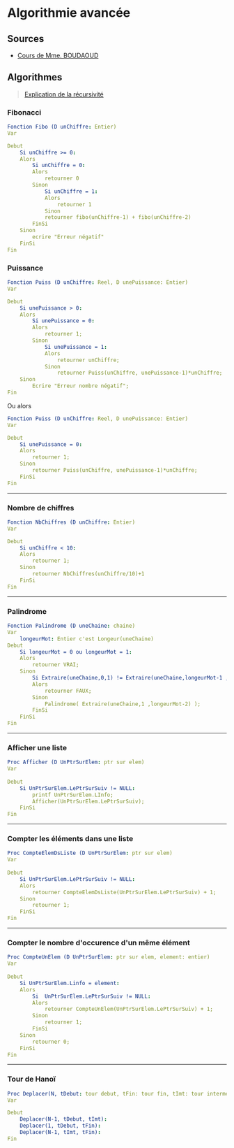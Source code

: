 <!--
Created by Its-Just-Nans - https://github.com/Its-Just-Nans
Copyright Its-Just-Nans
--->

# Algorithmie avancée

## Sources

- [Cours de Mme. BOUDAOUD](http://users.polytech.unice.fr/~karima/teaching/courses/IUT/Trad2/M4207/Recursivite/)

## Algorithmes

> [Explication de la récursivité](https://youtu.be/rf60MejMz3E)

### Fibonacci

```yaml
Fonction Fibo (D unChiffre: Entier)
Var

Debut
    Si unChiffre >= 0:
    Alors
        Si unChiffre = 0:
        Alors
            retourner 0
        Sinon
            Si unChiffre = 1:
            Alors
                retourner 1
            Sinon
            retourner fibo(unChiffre-1) + fibo(unChiffre-2)
        FinSi
    Sinon
        ecrire "Erreur négatif"
    FinSi
Fin
```

### Puissance

```yaml
Fonction Puiss (D unChiffre: Reel, D unePuissance: Entier)
Var

Debut
    Si unePuissance > 0:
    Alors
        Si unePuissance = 0:
        Alors
            retourner 1;
        Sinon
            Si unePuissance = 1:
            Alors
                retourner unChiffre;
            Sinon
                retourner Puiss(unChiffre, unePuissance-1)*unChiffre;
    Sinon
        Ecrire "Erreur nombre négatif";
Fin
```

Ou alors

```yaml
Fonction Puiss (D unChiffre: Reel, D unePuissance: Entier)
Var

Debut
    Si unePuissance = 0:
    Alors
        retourner 1;
    Sinon
        retourner Puiss(unChiffre, unePuissance-1)*unChiffre;
    FinSi
Fin
```

---

### Nombre de chiffres

```yaml
Fonction NbChiffres (D unChiffre: Entier)
Var

Debut
    Si unChiffre < 10:
    Alors
        retourner 1;
    Sinon
        retourner NbChiffres(unChiffre/10)+1
    FinSi
Fin
```

---

### Palindrome

```yaml
Fonction Palindrome (D uneChaine: chaine)
Var
    longeurMot: Entier c'est Longeur(uneChaine)
Debut
    Si longeurMot = 0 ou longeurMot = 1:
    Alors
        retourner VRAI;
    Sinon
        Si Extraire(uneChaine,0,1) != Extraire(uneChaine,longeurMot-1 ,1):
        Alors
            retourner FAUX;
        Sinon
            Palindrome( Extraire(uneChaine,1 ,longeurMot-2) );
        FinSi
    FinSi
Fin
```

---

### Afficher une liste

```yaml
Proc Afficher (D UnPtrSurElem: ptr sur elem)
Var
    
Debut
    Si UnPtrSurElem.LePtrSurSuiv != NULL:
        printf UnPtrSurElem.LInfo;
        Afficher(UnPtrSurElem.LePtrSurSuiv);
    FinSi
Fin
```

---

### Compter les éléments dans une liste

```yaml
Proc CompteElemDsListe (D UnPtrSurElem: ptr sur elem)
Var
    
Debut
    Si UnPtrSurElem.LePtrSurSuiv != NULL:
    Alors
        retourner CompteElemDsListe(UnPtrSurElem.LePtrSurSuiv) + 1;
    Sinon
        retourner 1;
    FinSi
Fin
```

---

### Compter le nombre d'occurence d'un même élément

```yaml
Proc CompteUnElem (D UnPtrSurElem: ptr sur elem, element: entier)
Var
    
Debut
    Si UnPtrSurElem.Linfo = element:
    Alors
        Si  UnPtrSurElem.LePtrSurSuiv != NULL:
        Alors
            retourner CompteUnElem(UnPtrSurElem.LePtrSurSuiv) + 1;
        Sinon
            retourner 1;
        FinSi
    Sinon
        retourner 0;
    FinSi
Fin
```

---

### Tour de Hanoï

```yaml
Proc Deplacer(N, tDebut: tour debut, tFin: tour fin, tImt: tour intermediaire):
Var

Debut
    Deplacer(N-1, tDebut, tImt):
    Deplacer(1, tDebut, tFin):
    Deplacer(N-1, tImt, tFin):
Fin
```
